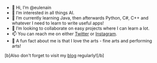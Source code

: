 - 👋 Hi, I’m @eulenain
- 👀 I’m interested in all things AI.
- 🌱 I’m currently learning Java, then afterwards Python, C#, C++ and whatever I need to learn to write useful apps!
- 💞️ I’m looking to collaborate on easy projects where I can learn a lot.
- 📫 You can reach me on either [Twitter](https://twitter.com/eulenain) or [Instagram](https://www.instagram.com/eulenain/). 
- 🎨 A fun fact about me is that I love the arts - fine arts and performing arts!

[b]Also don't forget to visit my [blog](https://eulenain.wixsite.com/home) regularly![/b]
